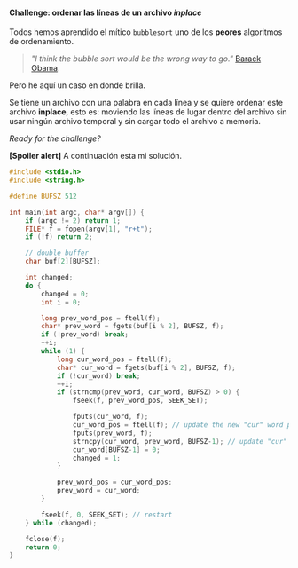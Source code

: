 #### Challenge: ordenar las líneas de un archivo *inplace*

Todos hemos aprendido el mítico `bubblesort` uno de los **peores**
algoritmos de ordenamiento.

> *"I think the bubble sort would be the wrong way to go."*
> [Barack Obama](https://www.youtube.com/watch?v=koMpGeZpu4Q).

Pero he aquí un caso en donde brilla.

Se tiene un archivo con una palabra en cada línea y se quiere ordenar
este archivo **inplace**, esto es: moviendo las líneas de lugar dentro
del archivo sin usar ningún archivo temporal y sin cargar todo el
archivo a memoria.

*Ready for the challenge?*

**[Spoiler alert]** A continuación esta mi solución.

```cpp
#include <stdio.h>
#include <string.h>

#define BUFSZ 512

int main(int argc, char* argv[]) {
    if (argc != 2) return 1;
    FILE* f = fopen(argv[1], "r+t");
    if (!f) return 2;

    // double buffer
    char buf[2][BUFSZ];

    int changed;
    do {
        changed = 0;
        int i = 0;

        long prev_word_pos = ftell(f);
        char* prev_word = fgets(buf[i % 2], BUFSZ, f);
        if (!prev_word) break;
        ++i;
        while (1) {
            long cur_word_pos = ftell(f);
            char* cur_word = fgets(buf[i % 2], BUFSZ, f);
            if (!cur_word) break;
            ++i;
            if (strncmp(prev_word, cur_word, BUFSZ) > 0) {
                fseek(f, prev_word_pos, SEEK_SET);

                fputs(cur_word, f);
                cur_word_pos = ftell(f); // update the new "cur" word position
                fputs(prev_word, f);
                strncpy(cur_word, prev_word, BUFSZ-1); // update "cur" word
                cur_word[BUFSZ-1] = 0;
                changed = 1;
            }

            prev_word_pos = cur_word_pos;
            prev_word = cur_word;
        }

        fseek(f, 0, SEEK_SET); // restart
    } while (changed);

    fclose(f);
    return 0;
}
```
